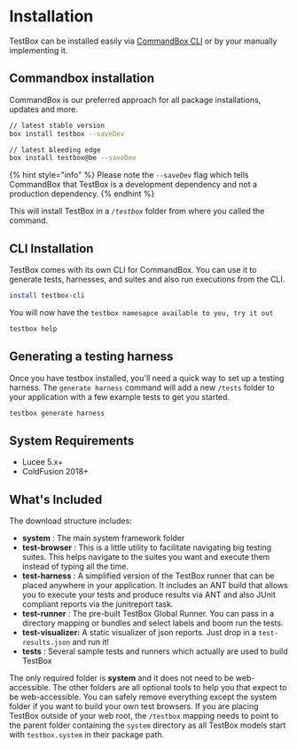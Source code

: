 # Installation

TestBox can be installed easily via [CommandBox CLI](https://www.ortussolutions.com/products/commandbox) or by your manually implementing it.

## Commandbox installation

CommandBox is our preferred approach for all package installations, updates and more.

```bash
// latest stable version
box install testbox --saveDev

// latest bleeding edge
box install testbox@be --saveDev
```

{% hint style="info" %}
Please note the `--saveDev` flag which tells CommandBox that TestBox is a development dependency and not a production dependency.
{% endhint %}

This will install TestBox in a _`/testbox`_ folder from where you called the command.

## CLI Installation

TestBox comes with its own CLI for CommandBox.  You can use it to generate tests, harnesses, and suites and also run executions from the CLI.

```bash
install testbox-cli
```

You will now have the `testbox namesapce available to you, try it out`

```bash
testbox help
```

## Generating a testing harness

Once you have testbox installed, you'll need a quick way to set up a testing harness. The `generate harness` command will add a new `/tests` folder to your application with a few example tests to get you started.

```bash
testbox generate harness
```

## System Requirements

* Lucee 5.x+&#x20;
* ColdFusion 2018+

## What's Included

The download structure includes:

* **system** : The main system framework folder
* **test-browser** : This is a little utility to facilitate navigating big testing suites. This helps navigate to the suites you want and execute them instead of typing all the time.
* **test-harness** : A simplified version of the TestBox runner that can be placed anywhere in your application. It includes an ANT build that allows you to execute your tests and produce results via ANT and also JUnit compliant reports via the junitreport task.
* **test-runner** : The pre-built TestBox Global Runner. You can pass in a directory mapping or bundles and select labels and boom run the tests.
* **test-visualizer:** A static visualizer of json reports.  Just drop in a `test-results.json` and run it!
* **tests** : Several sample tests and runners which actually are used to build TestBox

The only required folder is **system** and it does not need to be web-accessible. The other folders are all optional tools to help you that expect to be web-accessible. You can safely remove everything except the system folder if you want to build your own test browsers. If you are placing TestBox outside of your web root, the `/testbox` mapping needs to point to the parent folder containing the `system` directory as all TestBox models start with `testbox.system` in their package path.
